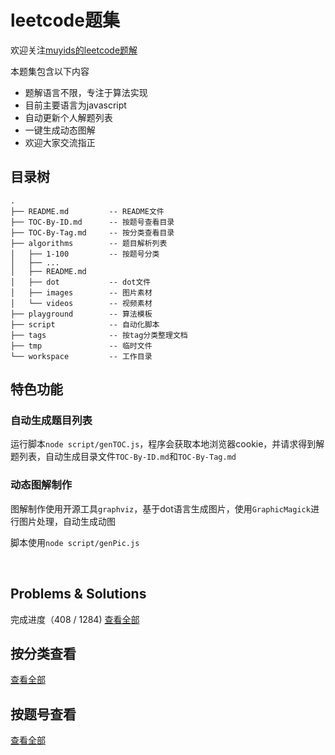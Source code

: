 # leetcode题集

欢迎关注[muyids的leetcode题解](https://github.com/muyids/leetcode)

本题集包含以下内容

- 题解语言不限，专注于算法实现
- 目前主要语言为javascript
- 自动更新个人解题列表
- 一键生成动态图解
- 欢迎大家交流指正

## 目录树

```tree
.
├── README.md         -- README文件
├── TOC-By-ID.md      -- 按题号查看目录
├── TOC-By-Tag.md     -- 按分类查看目录
├── algorithms        -- 题目解析列表
│   ├── 1-100         -- 按题号分类
│   ├── ...
│   ├── README.md
│   ├── dot           -- dot文件
│   ├── images        -- 图片素材
│   └── videos        -- 视频素材
├── playground        -- 算法模板
├── script            -- 自动化脚本
├── tags              -- 按tag分类整理文档
├── tmp               -- 临时文件
└── workspace         -- 工作目录
```

## 特色功能

### 自动生成题目列表

运行脚本`node script/genTOC.js`，程序会获取本地浏览器cookie，并请求得到解题列表，自动生成目录文件`TOC-By-ID.md`和`TOC-By-Tag.md`

### 动态图解制作

图解制作使用开源工具`graphviz`，基于dot语言生成图片，使用`GraphicMagick`进行图片处理，自动生成动图

脚本使用`node script/genPic.js`

&nbsp;


## Problems & Solutions

完成进度（408 / 1284) [查看全部](./TOC-By-ID.md)

## 按分类查看

[查看全部](./TOC-By-Tag.md)

## 按题号查看

[查看全部](./TOC-By-ID.md)


